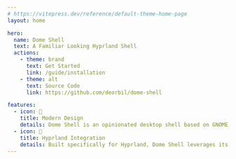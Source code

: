 ```yaml
---
# https://vitepress.dev/reference/default-theme-home-page
layout: home

hero:
  name: Dome Shell
  text: A Familiar Looking Hyprland Shell
  actions:
    - theme: brand
      text: Get Started
      link: /guide/installation
    - theme: alt
      text: Source Code
      link: https://github.com/deorbil/dome-shell

features:
  - icon: 🎨
    title: Modern Design
    details: Dome Shell is an opinionated desktop shell based on GNOME, featuring a clean and minimalist design.
  - icon: 🔌
    title: Hyprland Integration
    details: Built specifically for Hyprland, Dome Shell leverages its features for a seamless user experience.
---
```

